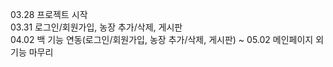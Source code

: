 03.28 프로젝트 시작
<br>
03.31 로그인/회원가입, 농장 추가/삭제, 게시판 
<br>
04.02 백 기능 연동(로그인/회원가입, 농장 추가/삭제, 게시판)
~ 05.02 메인페이지 외 기능 마무리
